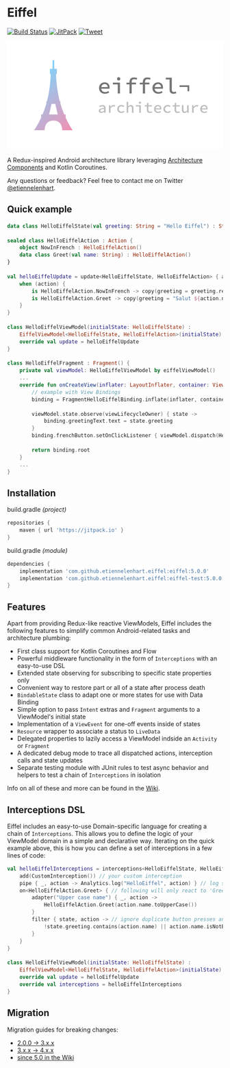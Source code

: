 # Eiffel

[![Build Status](https://github.com/etiennelenhart/eiffel/workflows/Android%20CI/badge.svg?branch=master)](https://github.com/etiennelenhart/Eiffel/actions)
[![JitPack](https://jitpack.io/v/etiennelenhart/eiffel.svg)](https://jitpack.io/#etiennelenhart/eiffel)
[![Tweet](https://img.shields.io/twitter/url/http/shields.io.svg?style=social)](https://twitter.com/intent/tweet?text=Check%20out%20Eiffel%20on%20GitHub!%20A%20Redux-like%20architecture%20library%20for%20Android%20with%20first-class%20support%20for%20Kotlin%20Coroutines%20and%20Flow.&url=https://github.com/etiennelenhart/Eiffel&via=etiennelenhart&hashtags=AndroidDev,Kotlin,GitHub,EiffelArch)

![Logo](./logo_full.svg)

A Redux-inspired Android architecture library leveraging [Architecture Components](https://developer.android.com/topic/libraries/architecture) and Kotlin Coroutines.

Any questions or feedback? Feel free to contact me on Twitter [@etiennelenhart](https://twitter.com/etiennelenhart).

## Quick example

```kotlin
data class HelloEiffelState(val greeting: String = "Hello Eiffel") : State

sealed class HelloEiffelAction : Action {
    object NowInFrench : HelloEiffelAction()
    data class Greet(val name: String) : HelloEiffelAction()
}

val helloEiffelUpdate = update<HelloEiffelState, HelloEiffelAction> { action ->
    when (action) {
        is HelloEiffelAction.NowInFrench -> copy(greeting = greeting.replace("Hello", "Salut"))
        is HelloEiffelAction.Greet -> copy(greeting = "Salut ${action.name}")
    }
}

class HelloEiffelViewModel(initialState: HelloEiffelState) :
    EiffelViewModel<HelloEiffelState, HelloEiffelAction>(initialState) {
    override val update = helloEiffelUpdate
}

class HelloEiffelFragment : Fragment() {
    private val viewModel: HelloEiffelViewModel by eiffelViewModel()
    ...
    override fun onCreateView(inflater: LayoutInflater, container: ViewGroup?, savedInstanceState: Bundle?): View? {
        // example with View Bindings
        binding = FragmentHelloEiffelBinding.inflate(inflater, container, false)

        viewModel.state.observe(viewLifecycleOwner) { state ->
            binding.greetingText.text = state.greeting
        }
        binding.frenchButton.setOnClickListener { viewModel.dispatch(HelloEiffelAction.NowInFrench) }

        return binding.root
    }
    ...
}
```

## Installation

build.gradle _(project)_

```gradle
repositories {
    maven { url 'https://jitpack.io' }
}
```

build.gradle _(module)_

```gradle
dependencies {
    implementation 'com.github.etiennelenhart.eiffel:eiffel:5.0.0'
    implementation 'com.github.etiennelenhart.eiffel:eiffel-test:5.0.0'
}
```

## Features

Apart from providing Redux-like reactive ViewModels, Eiffel includes the following features to simplify common Android-related tasks and architecture plumbing:

- First class support for Kotlin Coroutines and Flow
- Powerful middleware functionality in the form of `Interceptions` with an easy-to-use DSL
- Extended state observing for subscribing to specific state properties only
- Convenient way to restore part or all of a state after process death
- `BindableState` class to adapt one or more states for use with Data Binding
- Simple option to pass `Intent` extras and `Fragment` arguments to a ViewModel's initial state
- Implementation of a `ViewEvent` for one-off events inside of states
- `Resource` wrapper to associate a status to `LiveData`
- Delegated properties to lazily access a ViewModel indside an `Activity` or `Fragment`
- A dedicated debug mode to trace all dispatched actions, interception calls and state updates
- Separate testing module with JUnit rules to test async behavior and helpers to test a chain of `Interceptions` in isolation

Info on all of these and more can be found in the [Wiki](https://github.com/etiennelenhart/Eiffel/wiki).

## Interceptions DSL

Eiffel includes an easy-to-use Domain-specific language for creating a chain of `Interceptions`. This allows you to define the logic of your ViewModel domain in a simple and declarative way. Iterating on the quick example above, this is how you can define a set of interceptions in a few lines of code:

```kotlin
val helloEiffelInterceptions = interceptions<HelloEiffelState, HelloEiffelAction> {
    add(CustomInterception()) // your custom interception
    pipe { _, action -> Analytics.log("HelloEiffel", action) } // log something to analytics
    on<HelloEiffelAction.Greet> { // following will only react to 'Greet' action
        adapter("Upper case name") { _, action ->
            HelloEiffelAction.Greet(action.name.toUpperCase())
        }
        filter { state, action -> // ignore duplicate button presses and empty names
            !state.greeting.contains(action.name) || action.name.isNotBlank()
        }
    }
}

class HelloEiffelViewModel(initialState: HelloEiffelState) :
    EiffelViewModel<HelloEiffelState, HelloEiffelAction>(initialState) {
    override val update = helloEiffelUpdate
    override val interceptions = helloEiffelInterceptions
}
```

## Migration

Migration guides for breaking changes:

- [2.0.0 → 3.x.x](./MIGRATION2-3.md)
- [3.x.x → 4.x.x](./MIGRATION3-4.md)
- [since 5.0 in the Wiki](https://github.com/etiennelenhart/Eiffel/wiki/Migration-4.x.x-%E2%86%92-5.x.x)

